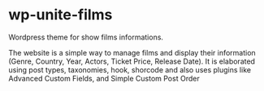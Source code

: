 # wp-unite-films
Wordpress theme for show films informations.

The website is a simple way to manage films and display their information (Genre, Country, Year, Actors, Ticket Price, Release Date). It is elaborated using post types, taxonomies, hook, shorcode and also uses plugins like Advanced Custom Fields, and Simple Custom Post Order
